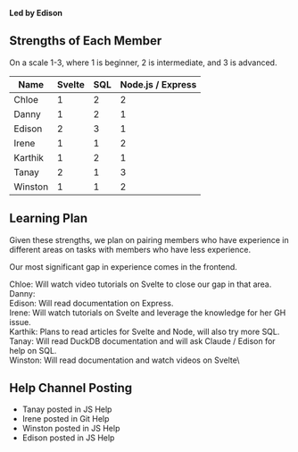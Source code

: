 **Led by Edison**

## Strengths of Each Member

On a scale 1-3, where 1 is beginner, 2 is intermediate, and 3 is advanced.

| Name    | Svelte | SQL | Node.js / Express |
| ------- | ------ | --- | ----------------- |
| Chloe   | 1      | 2   | 2                 |
| Danny   | 1      | 2   | 1                 |
| Edison  | 2      | 3   | 1                 |
| Irene   | 1      | 1   | 2                 |
| Karthik | 1      | 2   | 1                 |
| Tanay   | 2      | 1   | 3                 |
| Winston | 1      | 1   | 2                 |

## Learning Plan

Given these strengths, we plan on pairing members who have experience in different areas on tasks with members who have less experience.

Our most significant gap in experience comes in the frontend.

Chloe: Will watch video tutorials on Svelte to close our gap in that area.\
Danny:\
Edison: Will read documentation on Express.\
Irene: Will watch tutorials on Svelte and leverage the knowledge for her GH issue.\
Karthik: Plans to read articles for Svelte and Node, will also try more SQL.\
Tanay: Will read DuckDB documentation and will ask Claude / Edison for help on SQL.\
Winston: Will read documentation and watch videos on Svelte\

## Help Channel Posting
- Tanay posted in JS Help
- Irene posted in Git Help
- Winston posted in JS Help
- Edison posted in JS Help
